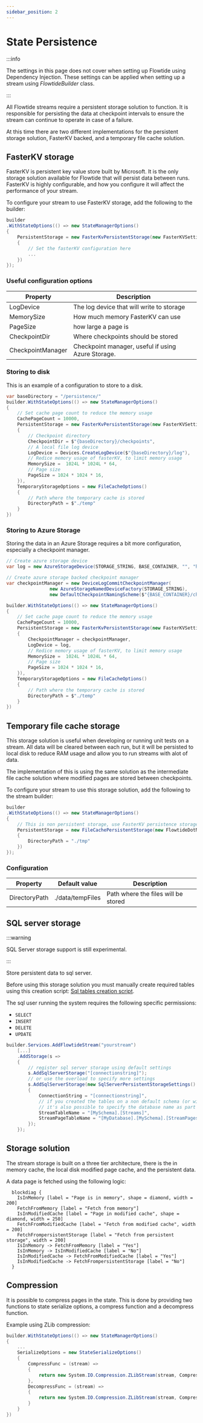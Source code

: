 ```yaml
---
sidebar_position: 2
---
```


# State Persistence

:::info

The settings in this page does not cover when setting up Flowtide using Dependency Injection.
These settings can be applied when setting up a stream using *FlowtideBuilder* class.

:::

All Flowtide streams require a persistent storage solution to function.
It is responsible for persisting the data at checkpoint intervals to ensure the stream can continue to operate in case of a failure.

At this time there are two different implementations for the persistent storage solution, FasterKV backed, and a temporary file cache solution.

## FasterKV storage

FasterKV is persistent key value store built by Microsoft. It is the only storage solution available for Flowtide that will persist data between runs.
FasterKV is highly configurable, and how you configure it will affect the performance of your stream.

To configure your stream to use FasterKV storage, add the following to the builder:

```csharp
builder
.WithStateOptions(() => new StateManagerOptions()
{
    PersistentStorage = new FasterKvPersistentStorage(new FasterKVSettings<long, SpanByte>()
    {
        // Set the fasterKV configuration here
        ...
    })
});
```

### Useful configuration options

| Property          | Description                                           |
| ----------------- | ----------------------------------------------------- |
| LogDevice         | The log device that will write to storage             |
| MemorySize        | How much memory FasterKV can use                      |
| PageSize          | how large a page is                                   |
| CheckpointDir     | Where checkpoints should be stored                    |
| CheckpointManager | Checkpoint manager, useful if using Azure Storage.    |

### Storing to disk

This is an example of a configuration to store to a disk.

```csharp
var baseDirectory = "/persistence/"
builder.WithStateOptions(() => new StateManagerOptions()
{
    // Set cache page count to reduce the memory usage
    CachePageCount = 10000,
    PersistentStorage = new FasterKvPersistentStorage(new FasterKVSettings<long, SpanByte>()
    {
        // Checkpoint directory
        CheckpointDir = $"{baseDirectory}/checkpoints",
        // A local file log device
        LogDevice = Devices.CreateLogDevice($"{baseDirectory}/log"),
        // Redice memory usage of fasterKV, to limit memory usage
        MemorySize =  1024L * 1024L * 64,
        // Page size
        PageSize = 1024 * 1024 * 16,
    }),
    TemporaryStorageOptions = new FileCacheOptions()
    {
        // Path where the temporary cache is stored
        DirectoryPath = $"./temp"
    }
})
```

### Storing to Azure Storage

Storing the data in an Azure Storage requires a bit more configuration, especially a checkpoint manager.

```csharp
// Create azure storage device
var log = new AzureStorageDevice(STORAGE_STRING, BASE_CONTAINER, "", "hlog.log");

// Create azure storage backed checkpoint manager
var checkpointManager = new DeviceLogCommitCheckpointManager(
                new AzureStorageNamedDeviceFactory(STORAGE_STRING),
                new DefaultCheckpointNamingScheme($"{BASE_CONTAINER}/checkpoints/"));

builder.WithStateOptions(() => new StateManagerOptions()
{
    // Set cache page count to reduce the memory usage
    CachePageCount = 10000,
    PersistentStorage = new FasterKvPersistentStorage(new FasterKVSettings<long, SpanByte>()
    {
        CheckpointManager = checkpointManager,
        LogDevice = log,
        // Redice memory usage of fasterKV, to limit memory usage
        MemorySize =  1024L * 1024L * 64,
        // Page size
        PageSize = 1024 * 1024 * 16,
    }),
    TemporaryStorageOptions = new FileCacheOptions()
    {
        // Path where the temporary cache is stored
        DirectoryPath = $"./temp"
    }
})
```

## Temporary file cache storage

This storage solution is useful when developing or running unit tests on a stream.
All data will be cleared between each run, but it will be persisted to local disk to reduce RAM usage and allow you to run streams with alot of data.

The implementation of this is using the same solution as the intermediate file cache solution where modified pages are stored between checkpoints.

To configure your stream to use this storage solution, add the following to the stream builder:

```csharp
builder
.WithStateOptions(() => new StateManagerOptions()
{
    // This is non persistent storage, use FasterKV persistence storage instead if you want persistent storage
    PersistentStorage = new FileCachePersistentStorage(new FlowtideDotNet.Storage.FileCacheOptions()
    {
        DirectoryPath = "./tmp"
    })
});
```

### Configuration

| Property      | Default value         | Description                         | 
| ------------- | --------------------- | ----------------------------------- |
| DirectoryPath | ./data/tempFiles      | Path where the files will be stored |


## SQL server storage

:::warning

SQL Server storage support is still experimental.

:::

Store persistent data to sql server. 

Before using this storage solution you must manually create required tables using this creation script: [Sql tables creation script](link_to_sql_create_script).

The sql user running the system requires the following specific permissions:
* `SELECT`
* `INSERT`
* `DELETE`
* `UPDATE`

```csharp
builder.Services.AddFlowtideStream("yourstream")
    [...]
    .AddStorage(s =>
    {
        // register sql server storage using default settings
        s.AddSqlServerStorage("[connectionstring]");
        // or use the overload to specify more settings
        s.AddSqlServerStorage(new SqlServerPersistentStorageSettings()
        {
            ConnectionString = "[connectionstring]",
            // if you created the tables on a non default schema (or with another name) you can specify the full name for the tables used here.
            // it's also possible to specify the database name as part of table name.
            StreamTableName = "[MySchema].[Streams]",
            StreamPageTableName = "[MyDatabase].[MySchema].[StreamPages2]"
        });
    });
```

## Storage solution

The stream storage is built on a three tier architecture, there is the in memory cache, the local disk modified page cache, and the persistent data.

A data page is fetched using the following logic:

```kroki type=blockdiag
  blockdiag {
    IsInMemory [label = "Page is in memory", shape = diamond, width = 200]
    FetchFromMemory [label = "Fetch from memory"]
    IsInModifiedCache [label = "Page in modified cache", shape = diamond, width = 250]
    FetchFromModifiedCache [label = "Fetch from modified cache", width = 200]
    FetchFrompersistentStorage [label = "Fetch from persistent storage", width = 200]
    IsInMemory -> FetchFromMemory [label = "Yes"]
    IsInMemory -> IsInModifiedCache [label = "No"]
    IsInModifiedCache -> FetchFromModifiedCache [label = "Yes"]
    IsInModifiedCache -> FetchFrompersistentStorage [label = "No"]
  }
```

## Compression

It is possible to compress pages in the state.
This is done by providing two functions to state serialize options, a compress function and a decompress function.

Example using ZLib compression:

```csharp
builder.WithStateOptions(() => new StateManagerOptions()
{
    ...
    SerializeOptions = new StateSerializeOptions()
    {
        CompressFunc = (stream) =>
        {
            return new System.IO.Compression.ZLibStream(stream, CompressionMode.Compress);
        },
        DecompressFunc = (stream) =>
        {
            return new System.IO.Compression.ZLibStream(stream, CompressionMode.Decompress);
        }
    }
})
```